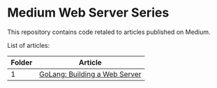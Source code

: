 # Medium Web Server Series
 
 This repository contains code retaled to articles published on Medium.
 
 List of articles:
 
Folder | Article
--- | ---
1 | [GoLang: Building a Web Server](https://levelup.gitconnected.com/golang-building-a-web-server-2d34d4f90fa1)
